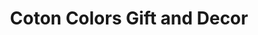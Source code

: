 ---
title: "Coton Colors Gift and Decor"
url: /tallahassee/coton-colors-gift-and-decor/
shop: gift
---